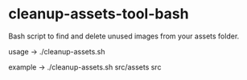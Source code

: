 # cleanup-assets-tool-bash
Bash script to find and delete unused images from your assets folder.

usage -> ./cleanup-assets.sh <assets-dir> <search-dir>

 example -> ./cleanup-assets.sh src/assets src
